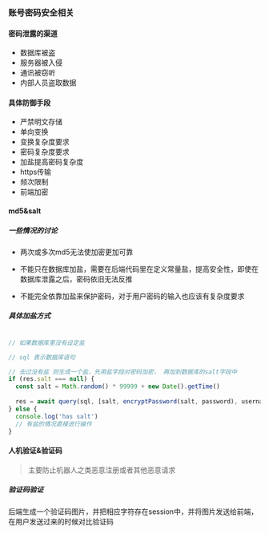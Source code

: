 ### 账号密码安全相关

#### 密码泄露的渠道
- 数据库被盗
- 服务器被入侵
- 通讯被窃听
- 内部人员盗取数据

#### 具体防御手段
- 严禁明文存储
- 单向变换
- 变换复杂度要求
- 密码复杂度要求
- 加盐提高密码复杂度
- https传输
- 频次限制
- 前端加密

#### md5&salt

##### 一些情况的讨论

- 两次或多次md5无法使加密更加可靠

- 不能只在数据库加盐，需要在后端代码里在定义常量盐，提高安全性，即使在数据库泄露之后，密码依旧无法反推

- 不能完全依靠加盐来保护密码，对于用户密码的输入也应该有复杂度要求

##### 具体加盐方式
```js 

// 如果数据库里没有设定盐

// sql 表示数据库语句

// 去过没有盐 则生成一个盐，先用盐字段对密码加密， 再加到数据库的salt字段中
if (res.salt === null) {
  const salt = Math.random() * 99999 + new Date().getTime()
  
  res = await query(sql, [salt, encryptPassword(salt, password), username])
} else {
  console.log('has salt')
  // 有盐的情况直接进行操作
}

```

#### 人机验证&验证码
> 主要防止机器人之类恶意注册或者其他恶意请求

##### 验证码验证
后端生成一个验证码图片，并把相应字符存在session中，并将图片发送给前端，在用户发送过来的时候对比验证码
